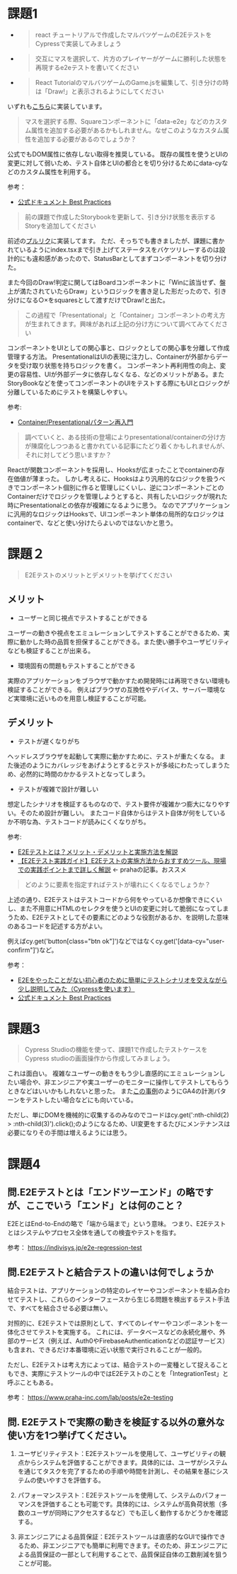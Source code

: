 
# 課題1

- > react チュートリアルで作成したマルバツゲームのE2EテストをCypressで実装してみましょう
- > 交互にマスを選択して、片方のプレイヤーがゲームに勝利した状態を再現するe2eテストを書いてください
- > React TutorialのマルバツゲームのGame.jsを編集して、引き分けの時は「Draw!」と表示されるようにしてください

いずれも[こちら](https://github.com/sutefu23/storybook/pull/4)に実装しています。


> マスを選択する際、Squareコンポーネントに「data-e2e」などのカスタム属性を追加する必要があるかもしれません。なぜこのようなカスタム属性を追加する必要があるのでしょうか？

公式でもDOM属性に依存しない取得を推奨している。
既存の属性を使うとUIの変更に対して弱いため、テスト自体とUIの都合とを切り分けるためにdata-cyなどのカスタム属性を利用する。

参考：
- [公式ドキュメント Best Practices](https://docs.cypress.io/guides/references/best-practices)

> 前の課題で作成したStorybookを更新して、引き分け状態を表示するStoryを追加してください

前述の[プルリク](https://github.com/sutefu23/storybook/pull/4)に実装してます。
ただ、そっちでも書きましたが、課題に書かれているようにindex.tsxまで引き上げてステータスをバケツリレーするのは設計的にも違和感があったので、StatusBarとしてまずコンポーネントを切り分けた。

また今回のDraw!判定に関してはBoardコンポーネントに「Winに該当せず、盤上が満たされていたらDraw」というロジックを書き足した形だったので、引き分けになる○×をsquaresとして渡すだけでDraw!と出た。


> この過程で「Presentational」と「Container」コンポーネントの考え方が生まれてきます。興味があれば上記の分け方について調べてみてください

コンポーネントをUIとしての関心事と、ロジックとしての関心事を分離して作成管理する方法。
PresentationalはUIの表現に注力し、Containerが外部からデータを受け取り状態を持ちロジックを書く。
コンポーネント再利用性の向上、変更の容易性、UIが外部データに依存しなくなる、などのメリットがある。またStoryBookなどを使ってコンポーネントのUIをテストする際にもUIとロジックが分離しているためにテストを構築しやすい。

参考:
- [Container/Presentationalパターン再入門](https://zenn.dev/buyselltech/articles/9460c75b7cd8d1)



> 調べていくと、ある技術の登場によりpresentational/containerの分け方が陳腐化しつつあると書かれている記事にたどり着くかもしれませんが、それに対してどう思いますか？

Reactが関数コンポーネントを採用し、Hooksが広まったことでcontainerの存在価値が薄まった。
しかし考えるに、Hooksはより汎用的なロジックを扱うべきでコンポーネント個別に作ると管理しにくいし、逆にコンポーネントごとのContainerだけでロジックを管理しようとすると、共有したいロジックが現れた時にPresentationalとの依存が複雑になるように思う。
なのでアプリケーションに汎用的なロジックはHooksで、UIコンポーネント単体の局所的なロジックはcontainerで、などと使い分けたらよいのではないかと思う。

# 課題２
> E2Eテストのメリットとデメリットを挙げてください

## メリット
- ユーザーと同じ視点でテストすることができる

ユーザーの動きや視点をエミュレーションしてテストすることができるため、実際に動かした時の品質を担保することができる。また使い勝手やユーザビリティなども検証することが出来る。

- 環境固有の問題もテストすることができる

実際のアプリケーションをブラウザで動かすため開発時には再現できない環境も検証することができる。
例えばブラウザの互換性やデバイス、サーバー環境など実環境に近いものを用意し検証することが可能。

## デメリット
- テストが遅くなりがち

ヘッドレスブラウザを起動して実際に動かすために、テストが重たくなる。
また後述のようにカバレッジをあげようとするとテストが多岐にわたってしまうため、必然的に時間のかかるテストとなってしまう。

- テストが複雑で設計が難しい

想定したシナリオを検証するものなので、テスト要件が複雑かつ膨大になりやすい。そのため設計が難しい。
またコード自体からはテスト自体が何をしているか不明な為、テストコードが読みにくくなりがち。


参考:
- [E2Eテストとは？メリット・デメリットと実施方法を解説](https://atgo.rgsis.com/column/e2e-test/#:~:text=2%2D2.%20E2E%E3%83%86%E3%82%B9%E3%83%88%E3%81%AE%E3%83%87%E3%83%A1%E3%83%AA%E3%83%83%E3%83%88&text=%E4%B8%BB%E3%81%AA%E3%83%87%E3%83%A1%E3%83%AA%E3%83%83%E3%83%88%E3%81%AF%E3%80%81%E3%80%8C%E3%83%86%E3%82%B9%E3%83%88,%E9%9B%A3%E3%81%97%E3%81%84%E3%80%8D%E3%81%AE2%E7%82%B9%E3%81%A7%E3%81%99%E3%80%82&text=E2E%E3%83%86%E3%82%B9%E3%83%88%E3%81%A7%E3%81%AF%E3%80%81%E9%81%A9%E5%88%87%E3%81%AA,%E5%B7%A5%E6%95%B0%E3%82%82%E5%A2%97%E3%81%88%E3%82%8B%E3%81%A7%E3%81%97%E3%82%87%E3%81%86%E3%80%82)
- [【E2Eテスト実践ガイド】E2Eテストの実施方法からおすすめツール、現場での実践ポイントまで詳しく解説](https://www.praha-inc.com/lab/posts/e2e-testing) ← prahaの記事。おススメ

> どのように要素を指定すればテストが壊れにくくなるでしょうか？

上述の通り、E2Eテストはテストコードから何をやっているか想像できにくいし、また不用意にHTMLのセレクタを使うとUIの変更に対して脆弱になってしまうため、E2Eテストとしてその要素にどのような役割があるか、を説明した意味のあるコードを記述する方がよい。

例えばcy.get('button[class="btn ok"]')などではなくcy.get('[data-cy="user-confirm"]')など。

参考：
- [E2Eをやったことがない初心者のために簡単にテストシナリオを交えながら少し説明してみた（Cypressを使います）](https://zenn.dev/ojin/articles/a72cdb9eeff4e8)
- [公式ドキュメント Best Practices](https://docs.cypress.io/guides/references/best-practices)

# 課題3
> Cypress Studioの機能を使って、課題1で作成したテストケースをCypress studioの画面操作から作成してみましょう。

これは面白い。
複雑なユーザーの動きをもう少し直感的にエミュレーションしたい場合や、非エンジニアや実ユーザーのモニターに操作してテストしてもらうときなどはいいかもしれないと思った。
また[この事例](https://zenn.dev/rinteq/articles/cypress-experimental-studio)のようにGA4の計測パターンをテストしたい場合などにも向いている。

ただし、単にDOMを機械的に収集するのみなのでコードはcy.get(':nth-child(2) > :nth-child(3)').click();のようになるため、UI変更をするたびにメンテナンスは必要になりその手間は増えるようには思う。

# 課題4

## 問.E2Eテストとは「エンドツーエンド」の略ですが、ここでいう「エンド」とは何のこと？

E2EとはEnd-to-Endの略で「端から端まで」という意味。
つまり、E2Eテストとはシステムやプロセス全体を通しての検査やテストを指す。

参考：
https://indivisys.jp/e2e-regression-test


## 問.E2Eテストと結合テストの違いは何でしょうか

結合テストは、アプリケーションの特定のレイヤーやコンポーネントを組み合わせてテストし、これらのインターフェースから生じる問題を検出するテスト手法で、すべてを結合させる必要は無い。

対照的に、E2Eテストでは原則として、すべてのレイヤーやコンポーネントを一体化させてテストを実施する。
これには、データベースなどの永続化層や、外部のサービス（例えば、Auth0やFirebaseAuthenticationなどの認証サービス）も含まれ、できるだけ本番環境に近い状態で実行されることが一般的。

ただし、E2Eテストは考え方によっては、結合テストの一変種として捉えることもでき、実際にテストツールの中ではE2Eテストのことを「IntegrationTest」と呼ぶこともある。

参考：
https://www.praha-inc.com/lab/posts/e2e-testing


## 問. E2Eテストで実際の動きを検証する以外の意外な使い方を1つ挙げてください。

1. ユーザビリティテスト：E2Eテストツールを使用して、ユーザビリティの観点からシステムを評価することができます。具体的には、ユーザがシステムを通じてタスクを完了するための手順や時間を計測し、その結果を基にシステムの使いやすさを評価する。

2. パフォーマンステスト：E2Eテストツールを使用して、システムのパフォーマンスを評価することも可能です。具体的には、システムが高負荷状態（多数のユーザが同時にアクセスするなど）でも正しく動作するかどうかを確認する。

3. 非エンジニアによる品質保証：E2Eテストツールは直感的なGUIで操作できるため、非エンジニアでも簡単に利用できます。そのため、非エンジニアによる品質保証の一部として利用することで、品質保証自体の工数削減を狙うことが可能。


